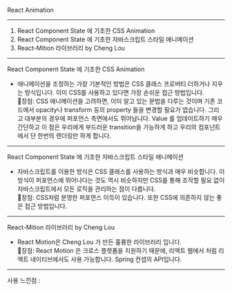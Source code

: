 React Animation

---

1. React Component State 에 기초한 CSS Animation
2. React Component State 에 기초한 자바스크립트 스타일 애니메이션
3. React-Mition 라이브러리 by Cheng Lou

---

React Component State 에 기초한 CSS Animation

- 애니메이션을 조정하는 가장 기본적인 방법은 CSS 클래스 프로버티 더하거나 지우는 방식입니다. 이미 CSS를 사용하고 있다면 가장 손쉬운 접근 방법입니다.  
  📌장점: CSS 애니메이션을 고려하면, 이미 알고 있는 문법을 다루는 것이며 기존 코드에서 opacity나 transform 등의 property 들을 변경할 필요가 없습니다. 그리고 대부분의 경우에 퍼포먼스 측면에서도 뛰어납니다. Value 를 업데이트하기 매우 간단하고 이 점은 우리에게 부드러운 transition을 가능하게 하고 우리의 컴포넌트에서 단 한번의 렌더링만 하게 합니다.

---

React Component State 에 기초한 자바스크립트 스타일 애니메이션

- 자바스크립트를 이용한 방식은 CSS 클래스를 사용하는 방식과 매우 비슷합니다. 이 방식이 퍼포먼스에 뛰어나다는 것도 역시 비슷하지만 CSS를 통해 조작할 필요 없이 자바스크립트에서 모든 로직을 관리하는 점이 다릅니다.  
  📌장점: CSS처럼 분명한 퍼포먼스 이득이 있습니다. 또한 CSS에 의존하지 않는 좋은 접근 방법입니다.

---

React-Mition 라이브러리 by Cheng Lou

- React Motion은 Cheng Lou 가 만든 훌륭한 라이브러리 입니다.  
  📌장점: React Motion 은 크로스 플랫폼을 지원하기 때문에, 리액트 웹에서 처럼 리액트 네이티브에서도 사용 가능합니다. Spring 컨셉의 API입니다.

---

사용 느낀점 :

